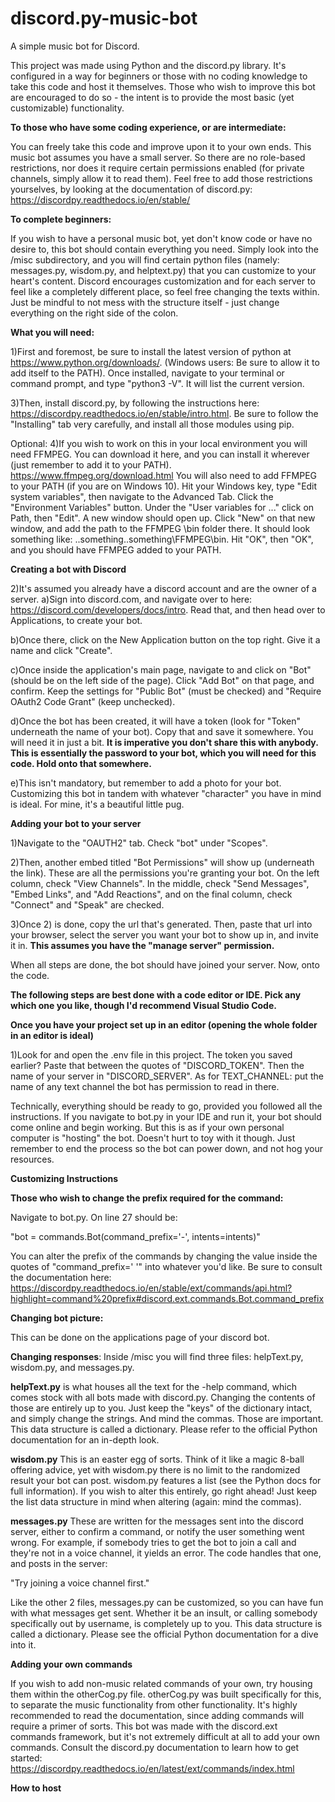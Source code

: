 # discord.py-music-bot
A simple music bot for Discord.


This project was made using Python and the discord.py library. It's configured in a way for beginners or those with no coding knowledge to take this code and host it themselves. Those who wish to improve this bot are encouraged to do so - the intent is to provide the most basic (yet customizable) functionality. 

**To those who have some coding experience, or are intermediate:**

You can freely take this code and improve upon it to your own ends. This music bot assumes you have a small server. So there are no role-based restrictions, nor does it require certain permissions enabled (for private channels, simply allow it to read them). Feel free to add those restrictions yourselves, by looking at the documentation of discord.py: https://discordpy.readthedocs.io/en/stable/ 

**To complete beginners:**

If you wish to have a personal music bot, yet don't know code or have no desire to, this bot should contain everything you need. Simply look into the /misc subdirectory, and you will find certain python files (namely: messages.py, wisdom.py, and helptext.py) that you can customize to your heart's content. Discord encourages customization and for each server to feel like a completely different place, so feel free changing the texts within. Just be mindful to not mess with the structure itself - just change everything on the right side of the colon. 

**What you will need:**

1)First and foremost, be sure to install the latest version of python at https://www.python.org/downloads/.
(Windows users: Be sure to allow it to add itself to the PATH). Once installed, navigate to your terminal or command prompt, and type "python3 -V". It will list the current version. 

3)Then, install discord.py, by following the instructions here: https://discordpy.readthedocs.io/en/stable/intro.html. Be sure to follow the "Installing" tab very carefully, and install all those modules using pip.

Optional: 4)If you wish to work on this in your local environment you will need FFMPEG. You can download it here, and you can install it wherever (just remember to add it to your PATH). https://www.ffmpeg.org/download.html
You will also need to add FFMPEG to your PATH (if you are on Windows 10). Hit your Windows key, type "Edit system variables", then navigate to the Advanced Tab. Click the "Environment Variables" button.
Under the "User variables for ..." click on Path, then "Edit". A new window should open up. Click "New" on that new window, and add the path to the FFMPEG \bin folder there. It should look something like: ..something\..something\FFMPEG\bin. 
Hit "OK", then "OK", and you should have FFMPEG added to your PATH.

**Creating a bot with Discord**

2)It's assumed you already have a discord account and are the owner of a server.
  a)Sign into discord.com, and navigate over to here: https://discord.com/developers/docs/intro.
  Read that, and then head over to Applications, to create your bot.
  
  b)Once there, click on the New Application button on the top right. Give it a name and click "Create".
  
  c)Once inside the application's main page, navigate to and click on "Bot" (should be on the left side of the page). Click "Add Bot" on that page, and confirm.
  Keep the settings for "Public Bot" (must be checked) and "Require OAuth2 Code Grant" (keep unchecked).
  
  d)Once the bot has been created, it will have a token (look for "Token" underneath the name of your bot). Copy that and save it somewhere. You will need it in just   a bit. **It is imperative you don't share this with anybody. This is essentially
  the password to your bot, which you will need for this code. Hold onto that somewhere.**
  
  e)This isn't mandatory, but remember to add a photo for your bot. Customizing this bot in tandem with whatever "character" you have in mind is ideal. For mine, it's   a beautiful little pug.

**Adding your bot to your server**  

1)Navigate to the "OAUTH2" tab. Check "bot" under "Scopes". 

2)Then, another embed titled "Bot Permissions" will show up (underneath the link). 
These are all the permissions you're granting your bot. 
On the left column, check "View Channels". In the middle, check "Send Messages", "Embed Links", and "Add Reactions", and on the final column, check "Connect" and "Speak" are checked.

3)Once 2) is done, copy the url that's generated. Then, paste that url into your browser, select the server you want your bot to show up in, and invite it in. **This assumes you have the "manage server" permission.**

When all steps are done, the bot should have joined your server. Now, onto the code.

**The following steps are best done with a code editor or IDE. Pick any which one you like, though I'd recommend Visual Studio Code.**

**Once you have your project set up in an editor (opening the whole folder in an editor is ideal)**

1)Look for and open the .env file in this project. The token you saved earlier? Paste that between the quotes of "DISCORD_TOKEN". Then the name of your server in "DISCORD_SERVER". As for TEXT_CHANNEL: put the name of any text channel the bot has permission to read in there.

Technically, everything should be ready to go, provided you followed all the instructions. If you navigate to bot.py in your IDE and run it, your bot should come online and begin working. But this is as if your own personal computer is "hosting" the bot. Doesn't hurt to toy with it though. Just remember to end the process so the bot can power down, and not hog your resources.

**Customizing Instructions**

**Those who wish to change the prefix required for the command:**

Navigate to bot.py. On line 27 should be:

"bot = commands.Bot(command_prefix='-', intents=intents)"

You can alter the prefix of the commands by changing the value inside the quotes of "command_prefix=' '" into whatever you'd like. Be sure to consult the documentation here:
https://discordpy.readthedocs.io/en/stable/ext/commands/api.html?highlight=command%20prefix#discord.ext.commands.Bot.command_prefix

**Changing bot picture:**

This can be done on the applications page of your discord bot.

**Changing responses**:
Inside /misc you will find three files: helpText.py, wisdom.py, and messages.py. 

**helpText.py** is what houses all the text for the -help command, which comes stock with all bots made with discord.py. Changing the contents of those are entirely up to you. Just keep the "keys" of the dictionary intact, and simply change the strings. And mind the commas. Those are important. This data structure is called a dictionary. Please refer to the official Python documentation for an in-depth look.

**wisdom.py**
This is an easter egg of sorts. Think of it like a magic 8-ball offering advice, yet with wisdom.py there is no limit to the randomized result your bot can post.
wisdom.py features a list (see the Python docs for full information). If you wish to alter this entirely, go right ahead! Just keep the list data structure in mind when altering (again: mind the commas).

**messages.py**
These are written for the messages sent into the discord server, either to confirm a command, or notify the user something went wrong. For example, if somebody tries to get the bot to join a call and they're not in a voice channel, it yields an error. The code handles that one, and posts in the server:

"Try joining a voice channel first."

Like the other 2 files, messages.py can be customized, so you can have fun with what messages get sent. Whether it be an insult, or calling somebody specifically out by username, is completely up to you. This data structure is called a dictionary. Please see the official Python documentation for a dive into it.

**Adding your own commands**

If you wish to add non-music related commands of your own, try housing them within the otherCog.py file. otherCog.py was built specifically for this, to separate the music functionality from other functionality. It's highly recommended to read the documentation, since adding commands will require a primer of sorts. This bot was made with the discord.ext commands framework, but it's not extremely difficult at all to add your own commands. Consult the discord.py documentation to learn how to get started: https://discordpy.readthedocs.io/en/latest/ext/commands/index.html


  **How to host**

